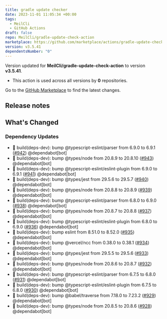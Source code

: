 ```yaml
---
title: gradle update checker
date: 2023-11-01 11:05:34 +00:00
tags:
  - MeilCli
  - GitHub Actions
draft: false
repo: MeilCli/gradle-update-check-action
marketplace: https://github.com/marketplace/actions/gradle-update-checker
version: v3.5.41
dependentsNumber: "0"
---
```



Version updated for **MeilCli/gradle-update-check-action** to version **v3.5.41**.
- This action is used across all versions by **0** repositories.

Go to the [GitHub Marketplace](https://github.com/marketplace/actions/gradle-update-checker) to find the latest changes.

## Release notes

## What's Changed
### Dependency Updates
- :green_book: build(deps-dev): bump @typescript-eslint/parser from 6.9.0 to 6.9.1 ([#942](https://github.com/MeilCli/gradle-update-check-action/pull/942)) @dependabot[bot]
- :green_book: build(deps-dev): bump @types/node from 20.8.9 to 20.8.10 ([#943](https://github.com/MeilCli/gradle-update-check-action/pull/943)) @dependabot[bot]
- :green_book: build(deps-dev): bump @typescript-eslint/eslint-plugin from 6.9.0 to 6.9.1 ([#941](https://github.com/MeilCli/gradle-update-check-action/pull/941)) @dependabot[bot]
- :green_book: build(deps-dev): bump @types/jest from 29.5.6 to 29.5.7 ([#940](https://github.com/MeilCli/gradle-update-check-action/pull/940)) @dependabot[bot]
- :green_book: build(deps-dev): bump @types/node from 20.8.8 to 20.8.9 ([#939](https://github.com/MeilCli/gradle-update-check-action/pull/939)) @dependabot[bot]
- :green_book: build(deps-dev): bump @typescript-eslint/parser from 6.8.0 to 6.9.0 ([#938](https://github.com/MeilCli/gradle-update-check-action/pull/938)) @dependabot[bot]
- :green_book: build(deps-dev): bump @types/node from 20.8.7 to 20.8.8 ([#937](https://github.com/MeilCli/gradle-update-check-action/pull/937)) @dependabot[bot]
- :green_book: build(deps-dev): bump @typescript-eslint/eslint-plugin from 6.8.0 to 6.9.0 ([#936](https://github.com/MeilCli/gradle-update-check-action/pull/936)) @dependabot[bot]
- :green_book: build(deps-dev): bump eslint from 8.51.0 to 8.52.0 ([#935](https://github.com/MeilCli/gradle-update-check-action/pull/935)) @dependabot[bot]
- :green_book: build(deps-dev): bump @vercel/ncc from 0.38.0 to 0.38.1 ([#934](https://github.com/MeilCli/gradle-update-check-action/pull/934)) @dependabot[bot]
- :green_book: build(deps-dev): bump @types/jest from 29.5.5 to 29.5.6 ([#933](https://github.com/MeilCli/gradle-update-check-action/pull/933)) @dependabot[bot]
- :green_book: build(deps-dev): bump @types/node from 20.8.6 to 20.8.7 ([#932](https://github.com/MeilCli/gradle-update-check-action/pull/932)) @dependabot[bot]
- :green_book: build(deps-dev): bump @typescript-eslint/parser from 6.7.5 to 6.8.0 ([#931](https://github.com/MeilCli/gradle-update-check-action/pull/931)) @dependabot[bot]
- :green_book: build(deps-dev): bump @typescript-eslint/eslint-plugin from 6.7.5 to 6.8.0 ([#930](https://github.com/MeilCli/gradle-update-check-action/pull/930)) @dependabot[bot]
- :green_book: build(deps-dev): bump @babel/traverse from 7.18.0 to 7.23.2 ([#929](https://github.com/MeilCli/gradle-update-check-action/pull/929)) @dependabot[bot]
- :green_book: build(deps-dev): bump @types/node from 20.8.5 to 20.8.6 ([#928](https://github.com/MeilCli/gradle-update-check-action/pull/928)) @dependabot[bot]
